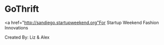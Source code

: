 GoThrift
========

<a href="http://sandiego.startupweekend.org"For Startup Weekend Fashion Innovations</a>


Created By: Liz & Alex
